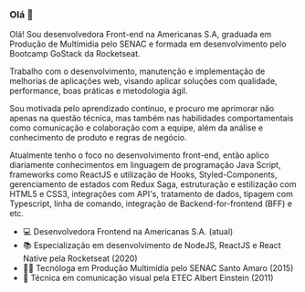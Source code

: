 ### Olá 👋 

Olá! Sou desenvolvedora Front-end na Americanas S.A, graduada em Produção de Multímidia pelo SENAC e formada em desenvolvimento pelo Bootcamp GoStack da Rocketseat.

Trabalho com o desenvolvimento, manutenção e implementação de melhorias de aplicações web, visando aplicar soluções com qualidade, performance, boas práticas e metodologia ágil.

Sou motivada pelo aprendizado contínuo, e procuro me aprimorar não apenas na questão técnica, mas também nas habilidades comportamentais como comunicação e colaboração com a equipe, além da análise e conhecimento de produto e regras de negócio.

Atualmente tenho o foco no desenvolvimento front-end, então aplico diariamente conhecimentos em linguagem de programação Java Script, frameworks como ReactJS e utilização de Hooks, Styled-Components, gerenciamento de estados com Redux Saga, estruturação e estilização com HTML5 e CSS3, integrações com API's, tratamento de dados, tipagem com Typescript, linha de comando, integração de Backend-for-frontend (BFF) e etc.

- 💻 Desenvolvedora Frontend na Americanas S.A. (atual)
- 📚 Especialização em desenvolvimento de NodeJS, ReactJS e React Native pela Rocketseat (2020)
- 👩‍🎓 Tecnóloga em Produção Multimídia pelo SENAC Santo Amaro (2015)
- 🎨 Técnica em comunicação visual pela ETEC Albert Einstein (2011)

